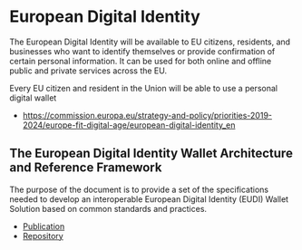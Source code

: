 # European Digital Identity

The European Digital Identity will be available to EU citizens, residents, and businesses who want to identify themselves or provide confirmation of certain personal information. It can be used for both online and offline public and private services across the EU.

Every EU citizen and resident in the Union will be able to use a personal digital wallet

* https://commission.europa.eu/strategy-and-policy/priorities-2019-2024/europe-fit-digital-age/european-digital-identity_en


## The European Digital Identity Wallet Architecture and Reference Framework
The purpose of the document is to provide a set of the specifications needed to develop an interoperable European Digital Identity (EUDI) Wallet Solution based on common standards and practices.

* [Publication](https://digital-strategy.ec.europa.eu/en/library/european-digital-identity-wallet-architecture-and-reference-framework) 
* [Repository](https://github.com/eu-digital-identity-wallet/architecture-and-reference-framework)
